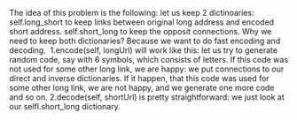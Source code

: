 The idea of this problem is the following: let us keep 2 dictinoaries:
​
self.long_short to keep links between original long address and encoded short address.
self.short_long to keep the opposit connections.
Why we need to keep both dictionaries? Because we want to do fast encoding and decoding.
​
1.encode(self, longUrl) will work like this: let us try to generate random code, say with 6 symbols, which consists of letters. If this code was not used for some other long link, we are happy: we put connections to our direct and inverse dictionaries. If it happen, that this code was used for some other long link, we are not happy, and we generate one more code and so on.
2.decode(self, shortUrl) is pretty straightforward: we just look at our selfl.short_long dictionary.
​
​